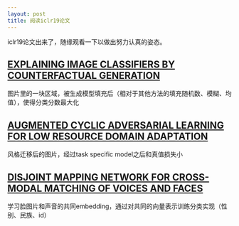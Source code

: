 ```yaml
---
layout: post
title: 阅读iclr19论文
---
```

iclr19论文出来了，随缘观看一下以做出努力认真的姿态。

## [EXPLAINING IMAGE CLASSIFIERS BY COUNTERFACTUAL GENERATION](https://openreview.net/pdf?id=B1MXz20cYQ)
图片里的一块区域，被生成模型填充后（相对于其他方法的填充随机数、模糊、均值），使得分类分数最大化

## [AUGMENTED CYCLIC ADVERSARIAL LEARNING FOR LOW RESOURCE DOMAIN ADAPTATION](https://openreview.net/pdf?id=B1G9doA9F7)
风格迁移后的图片，经过task specific model之后和真值损失小

## [DISJOINT MAPPING NETWORK FOR CROSS-MODAL MATCHING OF VOICES AND FACES](https://openreview.net/pdf?id=B1exrnCcF7)
学习脸图片和声音的共同embedding，通过对共同的向量表示训练分类实现（性别、民族、id）

